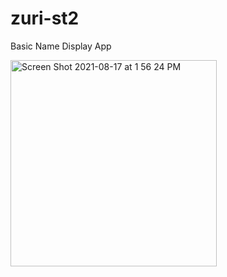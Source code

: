 # zuri-st2
Basic Name Display App

<img width="330" alt="Screen Shot 2021-08-17 at 1 56 24 PM" src="https://user-images.githubusercontent.com/40584796/129730335-fbb8ba8c-ec27-460a-9086-981125b3b499.png">


